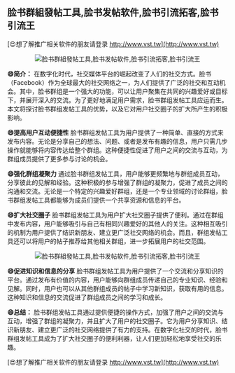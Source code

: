 ## **脸书群組發帖工具,脸书发帖软件,脸书引流拓客,脸书引流王**

[😍想了解推广相关软件的朋友请登录 http://www.vst.tw](http://www.vst.tw)

 <center><img src="https://vst.tw/MP4/tuiguang/png/6.png" alt="脸书群組發帖工具,脸书发帖软件,脸书引流拓客,脸书引流王"></center>

**😄简介：**
在数字化时代，社交媒体平台的崛起改变了人们的社交方式。脸书（Facebook）作为全球最大的社交网络之一，为人们提供了广泛的社交和互动机会。其中，脸书群组是一个强大的功能，可以让用户聚集在共同的兴趣爱好或目标下，并展开深入的交流。为了更好地满足用户需求，脸书群组发帖工具应运而生。本文将探讨脸书群组发帖工具的优势，以及它对用户社交圈子的扩大所产生的积极影响。

**😄提高用户互动便捷性**
脸书群组发帖工具为用户提供了一种简单、直接的方式来发布内容。无论是分享自己的想法、问题、或者是发布有趣的信息，用户只需几步操作就能够将内容传达给整个群组。这种便捷性促进了用户之间的交流与互动，为群组成员提供了更多参与讨论的机会。

**😄强化群组凝聚力**
通过脸书群组发帖工具，用户能够更频繁地与群组成员互动，分享彼此的见解和经验。这种积极的参与增强了群组的凝聚力，促进了成员之间的沟通和交流。无论是一个特定的兴趣爱好群组，还是一个专业领域的讨论群组，脸书群组发帖工具都能够为成员们提供一个共享资源和信息的平台。

**😄扩大社交圈子**
脸书群组发帖工具为用户扩大社交圈子提供了便利。通过在群组中发布内容，用户能够吸引与自己有相同兴趣爱好的其他人的关注。这种相互吸引的机制为用户提供了结识新朋友、建立更广泛社交网络的机会。而且，群组发帖工具还可以将用户的帖子推荐给其他相关群组，进一步拓展用户的社交范围。

 <center><img src="https://vst.tw/MP4/tuiguang/png/1.png" alt="脸书群組發帖工具,脸书发帖软件,脸书引流拓客,脸书引流王"></center>

**😄促进知识和信息的分享**
脸书群组发帖工具为用户提供了一个交流和分享知识的平台。通过发布有价值的内容，用户能够向群组成员传递自己的专业知识、经验和见解。同时，用户也可以从其他群组成员的帖子中学习新知识，获取有用的信息。这种知识和信息的交流促进了群组成员之间的学习和成长。

**😄总结：**
脸书群组发帖工具通过提供便捷的操作方式，加强了用户之间的交流与互动，增强了群组的凝聚力，并且扩大了用户的社交圈子。它为用户分享知识、结识新朋友、建立更广泛的社交网络提供了有力的支持。在数字化社交的时代，脸书群组发帖工具成为了扩大社交圈子的便利利器，让人们更加轻松地享受社交的乐趣。

[😍想了解推广相关软件的朋友请登录 http://www.vst.tw](http://www.vst.tw)



